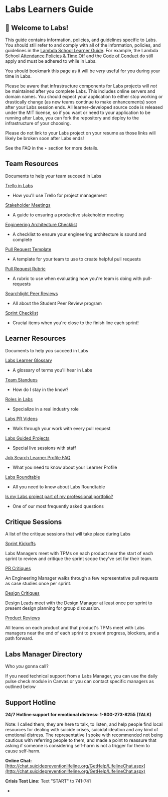 # Labs Learners Guide

## 👋 Welcome to Labs!

This guide contains information, policies, and guidelines specific to Labs. You should still refer to and comply with all of the information, policies, and guidelines in the [Lambda School Learner Guide](https://www.notion.so/Lambda-School-Learner-Guide-74b6ce15355f41b488f6643c31636480). For example, the Lambda School [Attendance Policies & Time Off](https://www.notion.so/Attendance-Policies-Time-Off-cadd6a309f9843478f9d757a47a44fbb) and the [Code of Conduct](https://www.notion.so/Code-of-Conduct-baf8ce2f860f493ea70787f622c148ad) do still apply and must be adhered to while in Labs.

You should bookmark this page as it will be _very_ useful for you during your time in Labs.

Please be aware that infrastructure components for Labs projects will _not_ be maintained after you complete Labs. This includes online servers and domain names. You should expect your application to either stop working or drastically change \(as new teams continue to make enhancements\) soon after your Labs session ends. All learner-developed source code is released under the MIT license, so if you want or need to your application to be running after Labs, you can fork the repository and deploy to the infrastructure of your choosing.

Please do not link to your Labs project on your resume as those links will likely be broken soon after Labs ends!

See the FAQ in the ‣ section for more details.

## Team Resources

Documents to help your team succeed in Labs

[Trello in Labs](https://www.notion.so/Trello-in-Labs-9ab72395ce7f46d38a65841e617271fd)

* How you'll use Trello for project management

[Stakeholder Meetings](https://www.notion.so/Stakeholder-Meetings-a20b61cd482746faaae79a0daf4f1e7d)

* A guide to ensuring a productive stakeholder meeting

[Engineering Architecture Checklist](https://www.notion.so/Engineering-Architecture-Checklist-e07ccfcf78da426493e39882cfd186d5)

* A checklist to ensure your engineering architecture is sound and complete

[Pull Request Template](https://www.notion.so/Pull-Request-Template-f9264f79e1b649b9845961b5aba3eaff)

* A template for your team to use to create helpful pull requests

[Pull Request Rubric](https://www.notion.so/Pull-Request-Rubric-55e00099bb2648cdac181cbc2ca03471)

* A rubric to use when evaluating how you're team is doing with pull-requests

[Searchlight Peer Reviews](https://www.notion.so/Searchlight-Peer-Reviews-7e9eb8be8fcd4149bd557c55f3226533)

* All about the Student Peer Review program

[Sprint Checklist](https://www.notion.so/Sprint-Checklist-2d0cc596109d42f8a39c37969d754e3d)

* Crucial items when you're close to the finish line each sprint!

## Learner Resources

Documents to help _you_ succeed in Labs

[Labs Learner Glossary](https://www.notion.so/Labs-Learner-Glossary-2998a19f8f47414cabe414c0464d9072)

* A glossary of terms you'll hear in Labs

[Team Standups](https://www.notion.so/Team-Standups-da6ed10cf84b4857afd6fcfaa65ffd05)

* How do I stay in the know?

[Roles in Labs](https://www.notion.so/Roles-in-Labs-c452ad3c3acb4d5aaa8baae66f2db246)

* Specialize in a real industry role

[Labs PR Videos](https://www.notion.so/Labs-PR-Videos-80e6166d5fb042f18410ecf152b050c6)

* Walk through your work with every pull request

[Labs Guided Projects](https://www.notion.so/Labs-Guided-Projects-f2a8c6ae4d984681ab26e020da8f51b0)

* Special live sessions with staff

[Job Search Learner Profile FAQ](https://www.notion.so/Job-Search-Learner-Profile-FAQ-b43022cc9bee48a89e5fc43b938238f0)

* What you need to know about your Learner Profile

[Labs Roundtable](https://www.notion.so/Labs-Roundtable-cba71f4d7a154444ab48147ada55f9a7)

* All you need to know about Labs Roundtable

[Is my Labs project part of my professional portfolio?](https://www.notion.so/Is-my-Labs-project-part-of-my-professional-portfolio-0f5d28c2f1ed40e992ff86680ec56317)

* One of our most frequently asked questions

## Critique Sessions

A list of the critique sessions that will take place during Labs

[Sprint Kickoffs](https://www.notion.so/Sprint-Kickoffs-a0081b1496064f36ab04aec9af624173)

Labs Managers meet with TPMs on each product near the start of each sprint to review and critique the sprint scope they've set for their team.

[PR Critiques](https://www.notion.so/PR-Critiques-8518d5b1f39e45309a060350af1aa0ab)

An Engineering Manager walks through a few representative pull requests as case studies once per sprint.

[Design Critiques](https://www.notion.so/Design-Critiques-b472f5cb8c5445e2adf558b888a85906)

Design Leads meet with the Design Manager at least once per sprint to present design planning for group discussion.

[Product Reviews](https://www.notion.so/Product-Reviews-71d2ef57cf324cf886ad28d6503d49dc)

All teams on each product and that product's TPMs meet with Labs managers near the end of each sprint to present progress, blockers, and a path forward.

## Labs Manager Directory

Who _you_ gonna call?

If you need technical support from a Labs Manager, you can use the daily pulse check module in Canvas or you can contact specific managers as outlined below

## Support Hotline

**24/7 Hotline support for emotional distress: 1-800-273-8255 \(TALK\)**

Note: I called them, they are here to talk, to listen, and help people find local resources for dealing with suicide crises, suicidal ideation and any kind of emotional distress. The representative I spoke with recommended not being cautious with referring people to them, and made a point to reassure that asking if someone is considering self-harm is not a trigger for them to cause self-harm.

**Online Chat:** [http://chat.suicidepreventionlifeline.org/GetHelp/LifelineChat.aspx](http://chat.suicidepreventionlifeline.org/GetHelp/LifelineChat.aspx)

**Crisis Text Line:** Text "START" to 741-741

-

